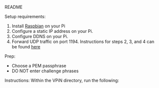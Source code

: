 README

Setup requirements:
1. Install [Raspbian](http://www.raspberrypi.org/downloads/) on your Pi
2. Configure a static IP address on your Pi.
3. Configure DDNS on your Pi.
4. Forward UDP traffic on port 1194.
Instructions for steps 2, 3, and 4 can be found [here](http://readwrite.com/2014/04/09/raspberry-pi-projects-ssh-remote-desktop-static-ip-tutorial)

Prep:
- Choose a PEM passphrase
- DO NOT enter challenge phrases

Instructions:
Within the VPiN directory, run the following:
    
